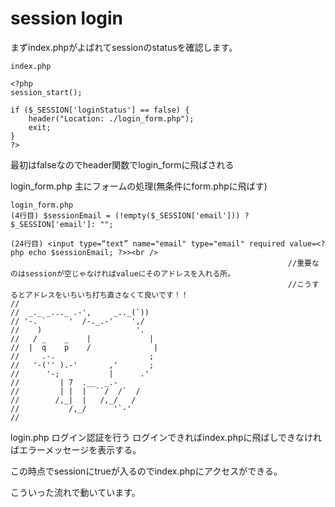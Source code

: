 # session login

まずindex.phpがよばれてsessionのstatusを確認します。
```
index.php 

<?php
session_start();

if ($_SESSION['loginStatus'] == false) {
    header("Location: ./login_form.php");
    exit;
}
?>
```
最初はfalseなのでheader関数でlogin_formに飛ばされる

login_form.php
主にフォームの処理(無条件にform.phpに飛ばす)
```
login_form.php
(4行目) $sessionEmail = (!empty($_SESSION['email'])) ? $_SESSION['email']: "";

(24行目) <input type=“text” name="email" type="email" required value=<?php echo $sessionEmail; ?>><br />
                                                              //重要なのはsessionが空じゃなければvalueにそのアドレスを入れる所。
                                                              //こうするとアドレスをいちいち打ち直さなくて良いです！！
//                               
//  _._ _..._ .-',     _.._(`))
// '-. `     '  /-._.-'    ',/
//    )                     '.
//   / _    _    |             |
//  |  q    p    /              |
//     .-.                     ;  
//   '-('' ).-'       ,'       ;
//      '-;           |      .'                        
//         | 7  .__  _.-   
//         | |  |  ``/  /`  /
//        /,_|  |   /,_/   /
//           /,_/      '`-'
//
```

login.php
ログイン認証を行う
ログインできればindex.phpに飛ばしできなければエラーメッセージを表示する。

この時点でsessionにtrueが入るのでindex.phpにアクセスができる。

こういった流れで動いています。

